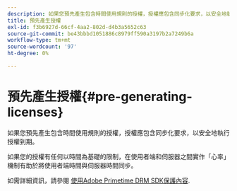 ```yaml
---
description: 如果您預先產生包含時間使用規則的授權，授權應包含同步化要求，以安全地執行授權到期。
title: 預先產生授權
exl-id: f3b6927d-66cf-4aa2-802d-d4b3a5652c63
source-git-commit: be43bbbd1051886c8979ff590a3197b2a7249b6a
workflow-type: tm+mt
source-wordcount: '97'
ht-degree: 0%

---
```


# 預先產生授權{#pre-generating-licenses}

如果您預先產生包含時間使用規則的授權，授權應包含同步化要求，以安全地執行授權到期。

如果您的授權有任何以時間為基礎的限制，在使用者端和伺服器之間實作「心率」機制有助於將使用者端時間與伺服器時間同步。

如需詳細資訊，請參閱 [使用Adobe Primetime DRM SDK保護內容](https://helpx.adobe.com/content/dam/help/en/primetime/drm/drm_protecting_content.pdf).
